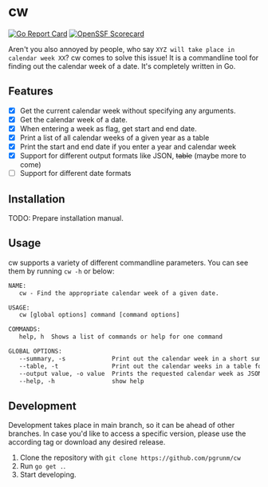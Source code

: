 # cw

[![Go Report Card](https://goreportcard.com/badge/github.com/pgrunm/cw)](https://goreportcard.com/report/github.com/pgrunm/cw)
[![OpenSSF Scorecard](https://api.scorecard.dev/projects/github.com/pgrunm/cw/badge)](https://scorecard.dev/viewer/?uri=github.com/pgrunm/cw)

Aren't you also annoyed by people, who say `XYZ will take place in calendar week XX`? cw comes to solve this issue! It is a commandline tool for finding out the calendar week of a date. It's completely written in Go.

<!-- Howto write a good readme, see
https://github.com/create-go-app/cli#readme
https://github.com/ergochat/ergo/blob/master/README.md
Nice and clean: https://github.com/urfave/cli
https://github.com/patrickhener/goshs
https://github.com/mr-karan/doggo
-->

## Features

- [x] Get the current calendar week without specifying any arguments.
- [x] Get the calendar week of a date.
- [x] When entering a week as flag, get start and end date.
- [x] Print a list of all calendar weeks of a given year as a table
- [x] Print the start and end date if you enter a year and calendar week
- [x] Support for different output formats like JSON, ~~table~~ (maybe more to come)
- [ ] Support for different date formats

## Installation

TODO: Prepare installation manual.

## Usage

cw supports a variety of different commandline parameters. You can see them by running `cw -h` or below:

```txt
NAME:
   cw - Find the appropriate calendar week of a given date.

USAGE:
   cw [global options] command [command options]

COMMANDS:
   help, h  Shows a list of commands or help for one command

GLOBAL OPTIONS:
   --summary, -s             Print out the calendar week in a short summary. (default: false)
   --table, -t               Print out the calendar weeks in a table format. (default: false)
   --output value, -o value  Prints the requested calendar week as JSON.
   --help, -h                show help
```

## Development

Development takes place in main branch, so it can be ahead of other branches. In case you'd like to access a specific version, please use the according tag or download any desired release.

1. Clone the repository with `git clone https://github.com/pgrunm/cw`
2. Run `go get .`.
3. Start developing.
<!-- 
- [Golangci-lint golden config](https://gist.github.com/maratori/47a4d00457a92aa426dbd48a18776322)
- [Project layout](https://github.com/golang-standards/project-layout)
- [OpenSSF Score Card](https://github.com/marketplace/actions/ossf-scorecard-action)
-->

